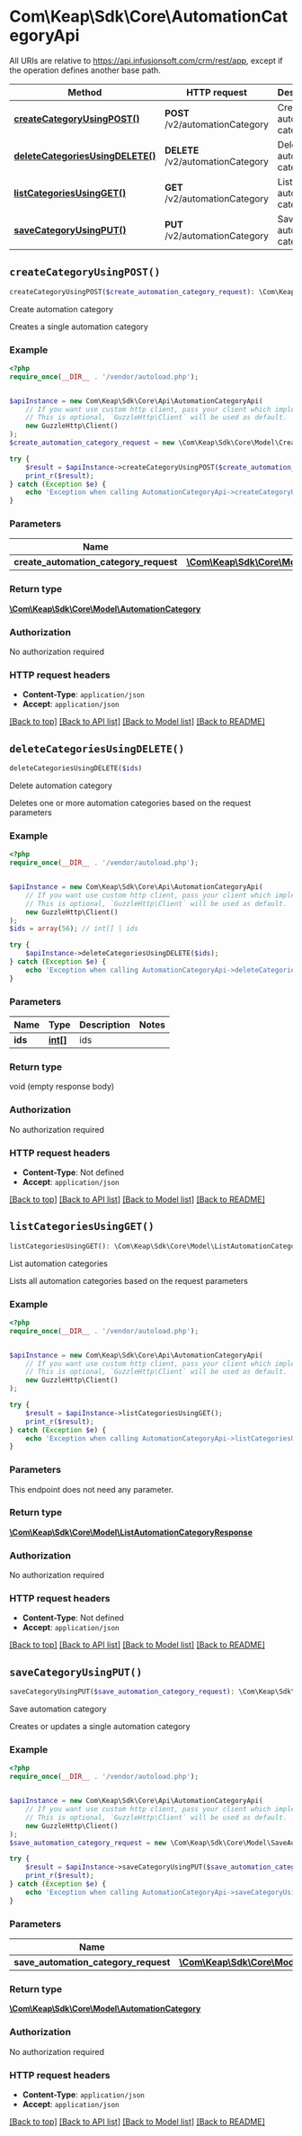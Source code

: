 # Com\Keap\Sdk\Core\AutomationCategoryApi

All URIs are relative to https://api.infusionsoft.com/crm/rest/app, except if the operation defines another base path.

| Method | HTTP request | Description |
| ------------- | ------------- | ------------- |
| [**createCategoryUsingPOST()**](AutomationCategoryApi.md#createCategoryUsingPOST) | **POST** /v2/automationCategory | Create automation category |
| [**deleteCategoriesUsingDELETE()**](AutomationCategoryApi.md#deleteCategoriesUsingDELETE) | **DELETE** /v2/automationCategory | Delete automation category |
| [**listCategoriesUsingGET()**](AutomationCategoryApi.md#listCategoriesUsingGET) | **GET** /v2/automationCategory | List automation categories |
| [**saveCategoryUsingPUT()**](AutomationCategoryApi.md#saveCategoryUsingPUT) | **PUT** /v2/automationCategory | Save automation category |


## `createCategoryUsingPOST()`

```php
createCategoryUsingPOST($create_automation_category_request): \Com\Keap\Sdk\Core\Model\AutomationCategory
```

Create automation category

Creates a single automation category

### Example

```php
<?php
require_once(__DIR__ . '/vendor/autoload.php');


$apiInstance = new Com\Keap\Sdk\Core\Api\AutomationCategoryApi(
    // If you want use custom http client, pass your client which implements `GuzzleHttp\ClientInterface`.
    // This is optional, `GuzzleHttp\Client` will be used as default.
    new GuzzleHttp\Client()
);
$create_automation_category_request = new \Com\Keap\Sdk\Core\Model\CreateAutomationCategoryRequest(); // \Com\Keap\Sdk\Core\Model\CreateAutomationCategoryRequest | createAutomationCategoryRequest

try {
    $result = $apiInstance->createCategoryUsingPOST($create_automation_category_request);
    print_r($result);
} catch (Exception $e) {
    echo 'Exception when calling AutomationCategoryApi->createCategoryUsingPOST: ', $e->getMessage(), PHP_EOL;
}
```

### Parameters

| Name | Type | Description  | Notes |
| ------------- | ------------- | ------------- | ------------- |
| **create_automation_category_request** | [**\Com\Keap\Sdk\Core\Model\CreateAutomationCategoryRequest**](../Model/CreateAutomationCategoryRequest.md)| createAutomationCategoryRequest | |

### Return type

[**\Com\Keap\Sdk\Core\Model\AutomationCategory**](../Model/AutomationCategory.md)

### Authorization

No authorization required

### HTTP request headers

- **Content-Type**: `application/json`
- **Accept**: `application/json`

[[Back to top]](#) [[Back to API list]](../../README.md#endpoints)
[[Back to Model list]](../../README.md#models)
[[Back to README]](../../README.md)

## `deleteCategoriesUsingDELETE()`

```php
deleteCategoriesUsingDELETE($ids)
```

Delete automation category

Deletes one or more automation categories based on the request parameters

### Example

```php
<?php
require_once(__DIR__ . '/vendor/autoload.php');


$apiInstance = new Com\Keap\Sdk\Core\Api\AutomationCategoryApi(
    // If you want use custom http client, pass your client which implements `GuzzleHttp\ClientInterface`.
    // This is optional, `GuzzleHttp\Client` will be used as default.
    new GuzzleHttp\Client()
);
$ids = array(56); // int[] | ids

try {
    $apiInstance->deleteCategoriesUsingDELETE($ids);
} catch (Exception $e) {
    echo 'Exception when calling AutomationCategoryApi->deleteCategoriesUsingDELETE: ', $e->getMessage(), PHP_EOL;
}
```

### Parameters

| Name | Type | Description  | Notes |
| ------------- | ------------- | ------------- | ------------- |
| **ids** | [**int[]**](../Model/int.md)| ids | |

### Return type

void (empty response body)

### Authorization

No authorization required

### HTTP request headers

- **Content-Type**: Not defined
- **Accept**: `application/json`

[[Back to top]](#) [[Back to API list]](../../README.md#endpoints)
[[Back to Model list]](../../README.md#models)
[[Back to README]](../../README.md)

## `listCategoriesUsingGET()`

```php
listCategoriesUsingGET(): \Com\Keap\Sdk\Core\Model\ListAutomationCategoryResponse
```

List automation categories

Lists all automation categories based on the request parameters

### Example

```php
<?php
require_once(__DIR__ . '/vendor/autoload.php');


$apiInstance = new Com\Keap\Sdk\Core\Api\AutomationCategoryApi(
    // If you want use custom http client, pass your client which implements `GuzzleHttp\ClientInterface`.
    // This is optional, `GuzzleHttp\Client` will be used as default.
    new GuzzleHttp\Client()
);

try {
    $result = $apiInstance->listCategoriesUsingGET();
    print_r($result);
} catch (Exception $e) {
    echo 'Exception when calling AutomationCategoryApi->listCategoriesUsingGET: ', $e->getMessage(), PHP_EOL;
}
```

### Parameters

This endpoint does not need any parameter.

### Return type

[**\Com\Keap\Sdk\Core\Model\ListAutomationCategoryResponse**](../Model/ListAutomationCategoryResponse.md)

### Authorization

No authorization required

### HTTP request headers

- **Content-Type**: Not defined
- **Accept**: `application/json`

[[Back to top]](#) [[Back to API list]](../../README.md#endpoints)
[[Back to Model list]](../../README.md#models)
[[Back to README]](../../README.md)

## `saveCategoryUsingPUT()`

```php
saveCategoryUsingPUT($save_automation_category_request): \Com\Keap\Sdk\Core\Model\AutomationCategory
```

Save automation category

Creates or updates a single automation category

### Example

```php
<?php
require_once(__DIR__ . '/vendor/autoload.php');


$apiInstance = new Com\Keap\Sdk\Core\Api\AutomationCategoryApi(
    // If you want use custom http client, pass your client which implements `GuzzleHttp\ClientInterface`.
    // This is optional, `GuzzleHttp\Client` will be used as default.
    new GuzzleHttp\Client()
);
$save_automation_category_request = new \Com\Keap\Sdk\Core\Model\SaveAutomationCategoryRequest(); // \Com\Keap\Sdk\Core\Model\SaveAutomationCategoryRequest | saveAutomationCategoryRequest

try {
    $result = $apiInstance->saveCategoryUsingPUT($save_automation_category_request);
    print_r($result);
} catch (Exception $e) {
    echo 'Exception when calling AutomationCategoryApi->saveCategoryUsingPUT: ', $e->getMessage(), PHP_EOL;
}
```

### Parameters

| Name | Type | Description  | Notes |
| ------------- | ------------- | ------------- | ------------- |
| **save_automation_category_request** | [**\Com\Keap\Sdk\Core\Model\SaveAutomationCategoryRequest**](../Model/SaveAutomationCategoryRequest.md)| saveAutomationCategoryRequest | |

### Return type

[**\Com\Keap\Sdk\Core\Model\AutomationCategory**](../Model/AutomationCategory.md)

### Authorization

No authorization required

### HTTP request headers

- **Content-Type**: `application/json`
- **Accept**: `application/json`

[[Back to top]](#) [[Back to API list]](../../README.md#endpoints)
[[Back to Model list]](../../README.md#models)
[[Back to README]](../../README.md)
